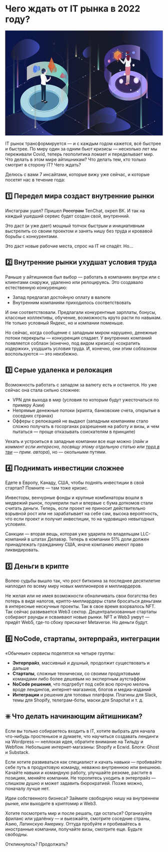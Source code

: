 # Чего ждать от IT рынка в 2022 году?

![img](preview.jpg)

IT рынок трансформируется — и с каждым годом кажется, всё быстрее и быстрее. По миру один за одним бьют кризисы — несколько лет мы переживали Covid, теперь геополитика ломает и переделывает мир. Что делать в этом мире айтишникам? Что делать тем, кто только смотрит в сторону IT? Чего ждать?

Делюсь с вами 7 инсайтами, которые вижу уже сейчас, и которые посетят нас в течение года:


## 1️⃣ Передел мира создаст внутренние рынки

Инстаграм ушел? Пришел ~~Россграм~~ TenChat, окреп ВК. И так на каждый ушедший сервис будет создан свой, внутренний.

Это даст (и уже дает) мощный толчок быстрым и инициативным выстрелить со своим проектом и занять нишу без труда и кровавой борьбы с конкурентами.

Это даст новые рабочие места, спрос на IT не спадёт. Но...


## 2️⃣ Внутренние рынки ухудшат условия труда

Раньше у айтишников был выбор — работать в компаниях внутри или с клиентами снаружи, удаленно или релоцируясь. Это создавало естественную конкуренцию:
- Запад предлагал достойную оплату в валюте
- Внутренним компаниям приходилось соответствовать

И они соответствовали. Предлагали конкурентные зарплаты, бонусы, классные коллективы, обучение, возможность круто расти по навыкам. Не только условный Яндекс, но и компании поменьше.

Но сейчас, когда сообщение с западным миром нарушено, денежные потоки перекрыты — конкуренция спадает. У внутренних компаний появляется соблазн (конечно, под видом кризиса) «сократить издержки», ухудшить условия труда. И, конечно, они этим соблазном воспользуются — это неизбежно.


## 3️⃣ Серые удаленка и релокация

Возможность работать с западом за валюту есть и останется. Но уже сейчас она стала сильно сложнее:
- VPN для выхода в мир (условия по которым будут ужесточаться по примеру Азии)
- Непрямые денежные потоки (крипта, банковские счета, открытые в соседних странах)
- Офферы с релокацией не выдают (западным компаниям стало сложно получать в госорганах разрешения на работу и визы, и чем пытаться — проще отказывать соискателям в принципе)

Уехать и устроиться в западные компании все еще можно (_лайк и коммент если интересно, посвящу этому отдельную статью или [тред в тви](https://twitter.com/gambala_codes) — прим. автора_), но — окольными путями.


## 4️⃣ Поднимать инвестиции сложнее

Едете в Европу, Канаду, США, чтобы поднять инвестиции в свой стартап? Помните — там тоже кризис.

Инвесторы, венчурные фонды и крупные комбинаторы вошли в медвежий рынок, поумерили пыл и впервые с бума доткомов стали считать деньги. Теперь, если проект не приносит действительно взрывной рост или не зарабатывает на себе сам, высока вероятность, что если проект и получит инвестиции, то на чудовищно невыгодных условиях.

Санкции — вторая вещь, которая уже ударила по владельцам LLC-компаний в штатах Делавэр. Теперь в компании 51% доли должен принадлежать гражданину США, иначе компанию имеют право ликвидировать.


## 5️⃣ Деньги в крипте

Волею судьбы вышло так, что рост биткоина за последнее десятилетие наплодил по всему миру новых миллионеров и миллиардеров.

Не желая или не имея возможности обналичивать свои богатства без потерь в виде налогов, крипто-миллиардеры стали бросаться деньгами в интересные нескучные проекты. Так в свое время взорвалось NFT. Так сейчас развивается Web3 сектор. Децентрализованные стартапы собирают раунды и осваивают новые рынки. NFT и Web3 умрут — придёт Web5, где-то сбоку прискачет Metaverse. Но деньги будут.


## 6️⃣ NoCode, стартапы, энтерпрайз, интеграции

«Обычные» сервисы поделятся на четыре группы:
- **Энтерпрайз**, массивный и душный, продолжит существовать и дальше
- **Стартапы**, сложные технически, со своими продуктовыми командами либо более дешевым но экспертным аутстаффом
- **NoCode решения**, что подгребут под себя всю прочую мелочь вроде лендингов, интернет-магазинов, блогов и медиа-изданий
- **Интеграции** и решения для топовых платформ. Плагины для Slack, темы для Shopify, телеграм-боты, маски для Snapchat и т.&nbsp;д.


## ❇️ Что делать начинающим айтишникам?

Если вы только собираетесь входить в IT, хотите выбрать для начала что-нибудь простенькое и думаете, что научиться создавать лендинги на Wordpress — неплохая идея, обратите внимание на Тильду и Webflow. Небольшие интернет-магазины: Shopify и Ecwid. Блоги: Ghost и Substack.

Если хотите развиваться как специалист и качать навыки — пробивайте себе путь в продуктовую команду, неважно внутреннюю или внешнюю. Качайте навыки и командную работу, улучшайте резюме, растите в позициях, меняйте компании. Не торопитесь уходить в энтерпрайз — слишком душно и может задавить бюрократией. Позже можно, поначалу лучше нет.

Идеи собственного бизнеса? Займите свободную нишу на внутреннем рынке, или выходите в криптомир и Web3.

Хотите посмотреть мир и после решать, где остаться? Организуйте фриланс или удалёнку — и выезжайте, смотрите соседние страны, Азию, Латинскую Америку. Оттуда пробуйте и пробивайтесь в иностранные компании, получайте визы, смотрите еще. Будьте свободны.

Откликнулось? Продолжать?